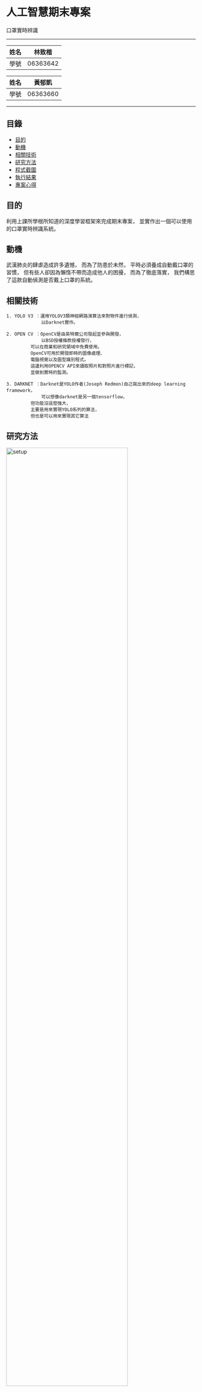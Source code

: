 人工智慧期末專案
===========================

口罩實時辨識

****
	
|姓名|林致楷|
|---|---
|學號|06363642

|姓名|黃郁凱|
|---|---
|學號|06363660


****
## 目錄
* [目的](#目的)
* [動機](#動機)
* [相關技術](#相關技術)
* [研究方法](#研究方法)
* [程式截圖](#程式截圖) 
* [執行結果](#執行結果)
* [專案心得](#專案心得)

## 目的

利用上課所學根所知道的深度學習框架來完成期末專案，
並實作出一個可以使用的口罩實時辨識系統。


## 動機
武漢肺炎的肆虐造成許多遺憾，
而為了防患於未然，
平時必須養成自動戴口罩的習慣，
但有些人卻因為懶惰不帶而造成他人的困擾，
而為了徹底落實，
我們構思了這款自動偵測是否戴上口罩的系統。


## 相關技術
	1. YOLO V3 ：運用YOLOV3類神經網路演算法來對物件進行偵測，
	             以Darknet實作。
	
	2. OPEN CV ：OpenCV是由英特爾公司發起並參與開發，
	             以BSD授權條款授權發行，
		     可以在商業和研究領域中免費使用。
		     OpenCV可用於開發即時的圖像處理、
		     電腦視覺以及圖型識別程式。
		     這邊利用OPENCV API來讀取照片和對照片進行標記，
		     並做到實時的監測。
	
	3. DARKNET ：Darknet是YOLO作者(Joseph Redmon)自己寫出來的deep learning framework，
	             可以想像darknet是另一個tensorflow，
		     但功能沒這麼強大，
		     主要是用來實現YOLO系列的算法，
		     但也是可以用來實現其它算法


研究方法
------
<img src="https://github.com/martin1017/AI-Mask/blob/main/Screenshot/setup.png" alt="setup" width="80%">

程式解說
----------
首先們需要先利用Anaconda Prompt來安裝OpenCV套件，可以輸入下面程式碼來安裝
```
conda install -c conda-forge opencv
```

這段程式碼使用OpenCV讀取YoloV3訓練出來的模型，首先我們需要先引用OpenCV和Numpy，再來利用opencv呼叫出訓練好的模型和參數檔並變成一個Network
```
import cv2
import numpy as np
net = cv2.dnn.readNetFromDarknet("yolov3.cfg","yolov3_mask.weights")
```

這裡把net每個層的名稱都放到Layer_names這個變數裡面，然後把卷積神經網路(CNN)裡面各個卷積層的名稱列出來
```
layer_names = net.getLayerNames()
print(layer_names)
```

透過YoloV3來計算產生3種不同尺寸的輸出，存到output_layers並顯示出來
```
output_layers = [layer_names[i[0] - 1] for i in net.getUnconnectedOutLayers()]
output_layers
```

讀取obj.names裡面的參數，並設定三種戴口罩形式的類別顏色，分別是不戴口罩的會使用藍色標記，沒戴好口罩會是紅色標記，有戴好口罩標記成綠色
```
classes = [line.strip() for line in open("obj.names")]
colors = [(0,0,255),(255,0,0),(0,255,0)]
```

讀取我們的測試圖片並顯示出來
```
from PIL import Image
Image.open('test.jpg')
```

利用cv2.imread把測試照片讀取進來並存成numpy形式的數學矩陣，印出矩陣大小和顏色形式
```
img = cv2.imread("test.jpg")
img.shape
```

利用OpenCV來對測試照片進行縮放和標準化，這裡設定中等速度和精準度來辨識口罩(YoloV3有三檔辨識速度，分別是320、416、608三檔)，
再來切換色彩排序，因為測試用圖片是RGB色階，但是在辨識過程需要BGR排列的圖片，所以我們要交換色彩排序
```
img = cv2.resize(img, None, fx=0.4, fy=0.4)
height, width, channels = img.shape 
blob = cv2.dnn.blobFromImage(img, 1/255.0, (416, 416), (0, 0, 0), True, crop=False)
net.setInput(blob)
outs = net.forward(output_layers)
```

將產生輸出存到Output後顯示出來大小
```
len(outs)
```

顯示輸出大小
```
outs[0].shape
```

這段是把辨識出來的物件框選出來，使用np.argmax取出擁有最大值的類別，利用已經設定好的篩選條件辨識需要的口罩物件
```
class_ids = []
confidences = []
boxes = []
    
for out in outs:
    for detection in out:
        tx, ty, tw, th, confidence = detection[0:5]
        scores = detection[5:]
        class_id = np.argmax(scores)  
        if confidence > 0.3:   
            center_x = int(tx * width)
            center_y = int(ty * height)
            w = int(tw * width)
            h = int(th * height)
            x = int(center_x - w / 2)
            y = int(center_y - h / 2)
            boxes.append([x, y, w, h])
            confidences.append(float(confidence))
            class_ids.append(class_id)
```

顯示偵測到的物件有幾個
```
len(boxes)
```

篩選信心度低於閥值的物件，提高準確度
```
indexes = cv2.dnn.NMSBoxes(boxes, confidences, 0.3, 0.4)
```

利用OpenCV的繪製線條功能把篩選出來的物件畫上對應顏色的框
```
font = cv2.FONT_HERSHEY_PLAIN
for i in range(len(boxes)):
    if i in indexes:
        x, y, w, h = boxes[i]
        label = str(class_ids[i])
        color = colors[class_ids[i]]
        cv2.rectangle(img, (x, y), (x + w, y + h), color, 1)
```

最終辨識結果
```
%pylab inline
from matplotlib import pyplot as plt
plt.rcParams['figure.figsize'] = [15, 10]
img_rgb = cv2.cvtColor(img, cv2.COLOR_BGR2RGB)
plt.imshow(img_rgb)
```

執行結果
--------
這邊我們需要把上面程式分段解說的各程式碼整合起來丟到OpenCV裡面去做到實時口罩辨識
程式碼如下
```
import cv2
import numpy as np
net = cv2.dnn.readNetFromDarknet("yolov3.cfg","yolov3_mask.weights")
layer_names = net.getLayerNames()
output_layers = [layer_names[i[0] - 1] for i in net.getUnconnectedOutLayers()]
classes = [line.strip() for line in open("obj.names")]
colors = [(0,0,255),(255,0,0),(0,255,0)]

def yolo_detect(frame):
    img = cv2.resize(frame, None, fx=0.4, fy=0.4)
    height, width, channels = img.shape 
    blob = cv2.dnn.blobFromImage(img, 1/255.0, (416, 416), (0, 0, 0), True, crop=False)
    net.setInput(blob)
    outs = net.forward(output_layers)

    class_ids = []
    confidences = []
    boxes = []
    
    for out in outs:
        for detection in out:
            tx, ty, tw, th, confidence = detection[0:5]
            scores = detection[5:]
            class_id = np.argmax(scores)  
            if confidence > 0.3:   
                center_x = int(tx * width)
                center_y = int(ty * height)
                w = int(tw * width)
                h = int(th * height)
                x = int(center_x - w / 2)
                y = int(center_y - h / 2)
                boxes.append([x, y, w, h])
                confidences.append(float(confidence))
                class_ids.append(class_id)
                
    indexes = cv2.dnn.NMSBoxes(boxes, confidences, 0.3, 0.4)
    font = cv2.FONT_HERSHEY_PLAIN
    for i in range(len(boxes)):
        if i in indexes:
            x, y, w, h = boxes[i]
            label = str(class_ids[i])
            color = colors[class_ids[i]]
            cv2.rectangle(img, (x, y), (x + w, y + h), color, 1)
    return img
```

```
import cv2
import imutils
import time

VIDEO_IN = cv2.VideoCapture(0)

while True:
    hasFrame, frame = VIDEO_IN.read()
    img = yolo_detect(frame)
    cv2.imshow("Frame", imutils.resize(img, width=850))
    if cv2.waitKey(1) & 0xFF == ord('q'):
        break
        
VIDEO_IN.release()
cv2.destroyAllWindows()
```

專案心得
----------
	在製作過程中，
	從一開始收集資料到最後將程式寫出，
	中間遇到了很多問題，
	但最後我們還是完成了，
	也希望疫情趕快度過，
	重新呼吸到新鮮空氣。	

--------------------------------

